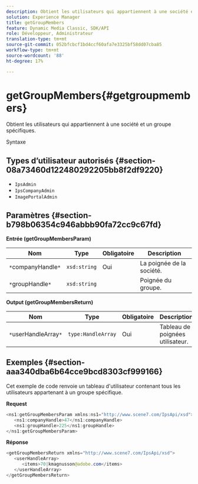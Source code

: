 ```yaml
---
description: Obtient les utilisateurs qui appartiennent à une société et un groupe spécifiques.
solution: Experience Manager
title: getGroupMembers
feature: Dynamic Media Classic, SDK/API
role: Développeur, Administrateur
translation-type: tm+mt
source-git-commit: 052bfcbcf1bd4ccf60afa7e3325bf58dd07cba85
workflow-type: tm+mt
source-wordcount: '88'
ht-degree: 17%

---
```



# getGroupMembers{#getgroupmembers}

Obtient les utilisateurs qui appartiennent à une société et un groupe spécifiques.

Syntaxe

## Types d’utilisateur autorisés {#section-08a73460d122480292205bb8f2df9220}

* `IpsAdmin`
* `IpsCompanyAdmin`
* `ImagePortalAdmin`

## Paramètres {#section-b798b06354c946abbb90fa72cc9c67fd}

**Entrée (getGroupMembersParam)**

| Nom | Type | Obligatoire | Description |
|---|---|---|---|
| `*`companyHandle`*` | `xsd:string` | Oui | La poignée de la société. |
| `*`groupHandle`*` | `xsd:string` |  | Poignée du groupe. |

**Output (getGroupMembersReturn)**

| Nom | Type | Obligatoire | Description |
|---|---|---|---|
| `*`userHandleArray`*` | `type:HandleArray` | Oui | Tableau de poignées utilisateur. |

## Exemples {#section-aaa340dba6b64cce9bcd8303cf999166}

Cet exemple de code renvoie un tableau d&#39;utilisateur contenant tous les utilisateurs appartenant à un groupe spécifique.

**Request**

```java
<ns1:getGroupMembersParam xmlns:ns1="http://www.scene7.com/IpsApi/xsd">
   <ns1:companyHandle>47</ns1:companyHandle>
   <ns1:groupHandle>225</ns1:groupHandle>
</ns1:getGroupMembersParam>
```

**Réponse**

```java
<getGroupMembersReturn xmlns="http://www.scene7.com/IpsApi/xsd">
   <userHandleArray>
      <items>70|kmagnusson@adobe.com</items>
   </userHandleArray>
</getGroupMembersReturn>
```

